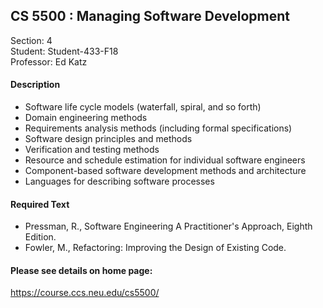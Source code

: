 ## CS 5500 : Managing Software Development
Section: 4 <br>
Student: Student-433-F18  <br>
Professor: Ed Katz  <br>
#### Description
* Software life cycle models (waterfall, spiral, and so forth)
* Domain engineering methods
* Requirements analysis methods (including formal specifications)
* Software design principles and methods
* Verification and testing methods
* Resource and schedule estimation for individual software engineers
* Component-based software development methods and architecture
* Languages for describing software processes

#### Required Text
* Pressman, R., Software Engineering A Practitioner's Approach, Eighth Edition. 
* Fowler, M., Refactoring: Improving the Design of Existing Code. 

#### Please see details on home page: 
<https://course.ccs.neu.edu/cs5500/>




